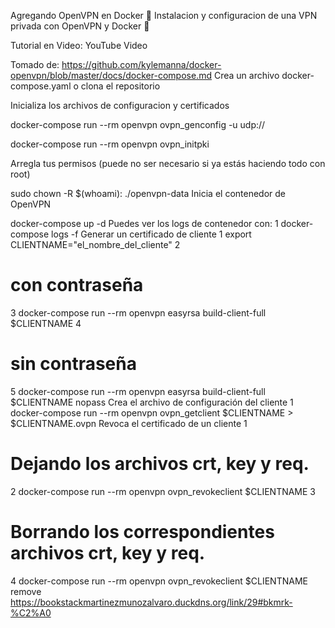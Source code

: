 Agregando OpenVPN en Docker 🐳
Instalacion y configuracion de una VPN privada con OpenVPN y Docker 🐳 

Tutorial en Video: YouTube Video

Tomado de: https://github.com/kylemanna/docker-openvpn/blob/master/docs/docker-compose.md
Crea un archivo docker-compose.yaml o clona el repositorio

Inicializa los archivos de configuracion y certificados

docker-compose run --rm openvpn ovpn_genconfig -u udp://<IP-DE-TU-SERVIDOR>

docker-compose run --rm openvpn ovpn_initpki

Arregla tus permisos (puede no ser necesario si ya estás haciendo todo con root)

sudo chown -R $(whoami): ./openvpn-data
Inicia el contenedor de OpenVPN

docker-compose up -d
Puedes ver los logs de contenedor con:
1
docker-compose logs -f
Generar un certificado de cliente
1
export CLIENTNAME="el_nombre_del_cliente"
2
# con contraseña
3
docker-compose run --rm openvpn easyrsa build-client-full $CLIENTNAME
4
# sin contraseña
5
docker-compose run --rm openvpn easyrsa build-client-full $CLIENTNAME nopass
Crea el archivo de configuración del cliente
1
docker-compose run --rm openvpn ovpn_getclient $CLIENTNAME > $CLIENTNAME.ovpn
Revoca el certificado de un cliente
1
# Dejando los archivos crt, key y req.
2
docker-compose run --rm openvpn ovpn_revokeclient $CLIENTNAME
3
# Borrando los correspondientes archivos crt, key y req.
4
docker-compose run --rm openvpn ovpn_revokeclient $CLIENTNAME remove
https://bookstackmartinezmunozalvaro.duckdns.org/link/29#bkmrk-%C2%A0
 
 